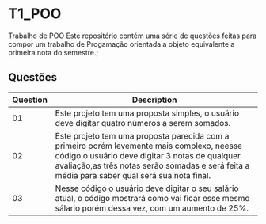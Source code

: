 # T1_POO
Trabalho de POO
Este repositório contém uma série de questões feitas para compor um trabalho de Progamação orientada a objeto equivalente a primeira nota do semestre.;

## Questões

| Question | Description |
|---|---|
|01| Este projeto tem uma proposta simples, o usuário deve digitar quatro números a serem somados. |
|02| Este projeto tem uma proposta parecida com a primeiro porém levemente mais complexo, neesse código o usuário deve digitar 3 notas de qualquer avaliação,as três notas serão somadas e será feita a média para saber qual será sua nota final. | 
|03| Nesse código o usuário deve digitar o seu salário atual, o código mostrará como vai ficar esse mesmo sálario porém dessa vez, com um aumento de 25%. |
